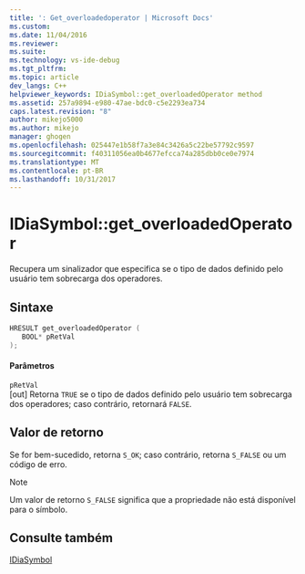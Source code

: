 ```yaml
---
title: ': Get_overloadedoperator | Microsoft Docs'
ms.custom: 
ms.date: 11/04/2016
ms.reviewer: 
ms.suite: 
ms.technology: vs-ide-debug
ms.tgt_pltfrm: 
ms.topic: article
dev_langs: C++
helpviewer_keywords: IDiaSymbol::get_overloadedOperator method
ms.assetid: 257a9894-e980-47ae-bdc0-c5e2293ea734
caps.latest.revision: "8"
author: mikejo5000
ms.author: mikejo
manager: ghogen
ms.openlocfilehash: 025447e1b58f7a3e84c3426a5c22be57792c9597
ms.sourcegitcommit: f40311056ea0b4677efcca74a285dbb0ce0e7974
ms.translationtype: MT
ms.contentlocale: pt-BR
ms.lasthandoff: 10/31/2017
---
```

# <a name="idiasymbolgetoverloadedoperator"></a>IDiaSymbol::get_overloadedOperator
Recupera um sinalizador que especifica se o tipo de dados definido pelo usuário tem sobrecarga dos operadores.  
  
## <a name="syntax"></a>Sintaxe  
  
```C++  
HRESULT get_overloadedOperator (   
   BOOL* pRetVal  
);  
```  
  
#### <a name="parameters"></a>Parâmetros  
 `pRetVal`  
 [out] Retorna `TRUE` se o tipo de dados definido pelo usuário tem sobrecarga dos operadores; caso contrário, retornará `FALSE`.  
  
## <a name="return-value"></a>Valor de retorno  
 Se for bem-sucedido, retorna `S_OK`; caso contrário, retorna `S_FALSE` ou um código de erro.  
  
> [!NOTE]
>  Um valor de retorno `S_FALSE` significa que a propriedade não está disponível para o símbolo.  
  
## <a name="see-also"></a>Consulte também  
 [IDiaSymbol](../../debugger/debug-interface-access/idiasymbol.md)